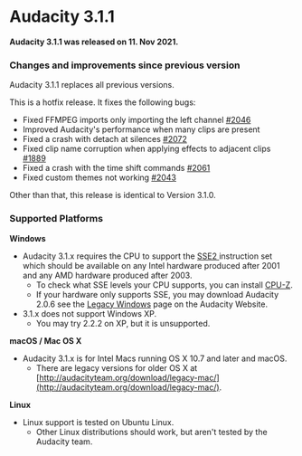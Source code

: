 # Audacity 3.1.1

**Audacity 3.1.1 was released on 11. Nov 2021.**

### Changes and improvements since previous version

Audacity 3.1.1 replaces all previous versions.

This is a hotfix release. It fixes the following bugs:

* Fixed FFMPEG imports only importing the left channel [#2046](https://github.com/audacity/audacity/pull/2046)
* Improved Audacity's performance when many clips are present
* Fixed a crash with detach at silences [#2072](https://github.com/audacity/audacity/issues/2072)
* Fixed clip name corruption when applying effects to adjacent clips [#1889](https://github.com/audacity/audacity/issues/1889)
* Fixed a crash with the time shift commands [#2061](https://github.com/audacity/audacity/issues/2061)
* Fixed custom themes not working [#2043](https://github.com/audacity/audacity/issues/2043)

Other than that, this release is identical to Version 3.1.0.

### Supported Platforms

**Windows**

* Audacity 3.1.x requires the CPU to support the [SSE2 ](http://en.wikipedia.org/wiki/SSE2)instruction set which should be available on any Intel hardware produced after 2001 and any AMD hardware produced after 2003.
  * To check what SSE levels your CPU supports, you can install [CPU-Z](http://www.cpuid.com/softwares/cpu-z.html).
  * If your hardware only supports SSE, you may download Audacity 2.0.6 see the [Legacy Windows](https://www.audacityteam.org/download/legacy-windows/) page on the Audacity Website.
* 3.1.x does not support Windows XP.
  * You may try 2.2.2 on XP, but it is unsupported.

**macOS / Mac OS X**

* Audacity 3.1.x is for Intel Macs running OS X 10.7 and later and macOS.
  * There are legacy versions for older OS X at [http://audacityteam.org/download/legacy-mac/](http://audacityteam.org/download/legacy-mac/).

**Linux**

* Linux support is tested on Ubuntu Linux.
  * Other Linux distributions should work, but aren't tested by the Audacity team.
